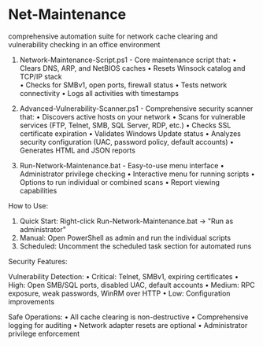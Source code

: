 # Net-Maintenance
comprehensive automation suite for network cache clearing and vulnerability checking in an office environment

1. Network-Maintenance-Script.ps1 - Core maintenance script that:
•  Clears DNS, ARP, and NetBIOS caches
•  Resets Winsock catalog and TCP/IP stack  
•  Checks for SMBv1, open ports, firewall status
•  Tests network connectivity
•  Logs all activities with timestamps

2. Advanced-Vulnerability-Scanner.ps1 - Comprehensive security scanner that:
•  Discovers active hosts on your network
•  Scans for vulnerable services (FTP, Telnet, SMB, SQL Server, RDP, etc.)
•  Checks SSL certificate expiration
•  Validates Windows Update status
•  Analyzes security configuration (UAC, password policy, default accounts)
•  Generates HTML and JSON reports

3. Run-Network-Maintenance.bat - Easy-to-use menu interface
•  Administrator privilege checking
•  Interactive menu for running scripts
•  Options to run individual or combined scans
•  Report viewing capabilities


How to Use:

1. Quick Start: Right-click Run-Network-Maintenance.bat → "Run as administrator"
2. Manual: Open PowerShell as admin and run the individual scripts
3. Scheduled: Uncomment the scheduled task section for automated runs

Security Features:

Vulnerability Detection:
•  Critical: Telnet, SMBv1, expiring certificates
•  High: Open SMB/SQL ports, disabled UAC, default accounts
•  Medium: RPC exposure, weak passwords, WinRM over HTTP
•  Low: Configuration improvements

Safe Operations:
•  All cache clearing is non-destructive
•  Comprehensive logging for auditing
•  Network adapter resets are optional
•  Administrator privilege enforcement
